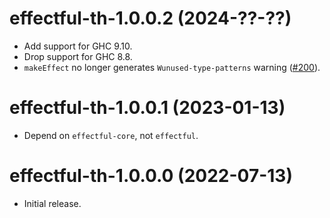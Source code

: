 # effectful-th-1.0.0.2 (2024-??-??)
* Add support for GHC 9.10.
* Drop support for GHC 8.8.
* `makeEffect` no longer generates `Wunused-type-patterns` warning ([#200](https://github.com/haskell-effectful/effectful/pull/200)).

# effectful-th-1.0.0.1 (2023-01-13)
* Depend on `effectful-core`, not `effectful`.

# effectful-th-1.0.0.0 (2022-07-13)
* Initial release.
